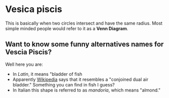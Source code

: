# Vesica piscis

This is basically when two circles intersect and have the same radius. Most simple minded people would refer to it as a **Venn Diagram**.
## Want to know some funny alternatives names for **Vescia Piscis**?
Well here you are:
* In _Latin_, it means "bladder of fish
* Apparently [Wikipedia](https://en.wikipedia.org/wiki/Vesica_piscis) says that it resembles a "conjoined dual air bladder." Something you can find in fish I guess?
* In Italian this shape is referred to as _mandoria_, which means "almond."

